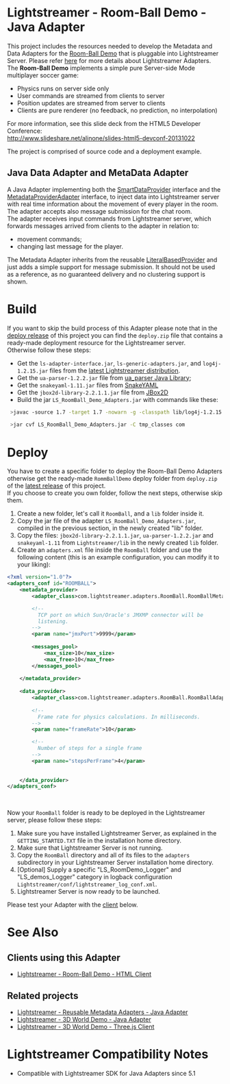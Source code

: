 # Lightstreamer - Room-Ball Demo - Java Adapter #
<!-- START DESCRIPTION Room-Ball Demo -->

This project includes the resources needed to develop the Metadata and Data Adapters for the [Room-Ball Demo](https://github.com/Weswit/Lightstreamer-example-RoomBall-client-javascript) that is pluggable into Lightstreamer Server. Please refer [here](http://www.lightstreamer.com/latest/Lightstreamer_Allegro-Presto-Vivace_5_1_Colosseo/Lightstreamer/DOCS-SDKs/General%20Concepts.pdf) for more details about Lightstreamer Adapters.<br>
The <b>Room-Ball Demo</b> implements a simple pure Server-side Mode multiplayer soccer game:
- Physics runs on server side only
- User commands are streamed from clients to server
- Position updates are streamed from server to clients
- Clients are pure renderer (no feedback, no prediction, no interpolation)
 
For more information, see this slide deck from the HTML5 Developer Conference:<br>
http://www.slideshare.net/alinone/slides-html5-devconf-20131022

The project is comprised of source code and a deployment example.

## Java Data Adapter and MetaData Adapter ##
A Java Adapter implementing both the [SmartDataProvider](http://www.lightstreamer.com/docs/adapter_java_api/com/lightstreamer/interfaces/data/SmartDataProvider.html) interface and the [MetadataProviderAdapter](http://www.lightstreamer.com/docs/adapter_java_api/com/lightstreamer/interfaces/metadata/MetadataProviderAdapter.html) interface, to inject data into Lightstreamer server with real time information about the movement of every player in the room. The adapter accepts also message submission for the chat room.<br>
The adapter receives input commands from Lightstreamer server, which forwards messages arrived from clients to the adapter in relation to:
- movement commands;
- changing last message for the player.

The Metadata Adapter inherits from the reusable [LiteralBasedProvider](https://github.com/Weswit/Lightstreamer-example-ReusableMetadata-adapter-java) and just adds a simple support for message submission. It should not be used as a reference, as no guaranteed delivery and no clustering support is shown.
<!-- END DESCRIPTION Room-Ball Demo -->

# Build #

If you want to skip the build process of this Adapter please note that in the [deploy release](https://github.com/Weswit/Lightstreamer-example-RoomBall-adapter-java/releases) of this project you can find the `deploy.zip` file that contains a ready-made deployment resource for the Lightstreamer server. <br>
Otherwise follow these steps:

* Get the `ls-adapter-interface.jar`, `ls-generic-adapters.jar`, and `log4j-1.2.15.jar` files from the [latest Lightstreamer distribution](http://www.lightstreamer.com/download).
* Get the `ua-parser-1.2.2.jar` file from [ua_parser Java Library](https://github.com/tobie/ua-parser/tree/master/java);
* Get the `snakeyaml-1.11.jar` files from [SnakeYAML](https://code.google.com/p/snakeyaml/)
* Get the `jbox2d-library-2.2.1.1.jar` file from [JBox2D](https://code.google.com/p/jbox2d/)
* Build the jar `LS_RoomBall_Demo_Adapters.jar` with commands like these:
```sh
 >javac -source 1.7 -target 1.7 -nowarn -g -classpath lib/log4j-1.2.15.jar;lib/ls-adapter-interface.jar;lib/ls-generic-adapters.jar;lib/jbox2d-library-2.2.1.1.jar;lib/ua-parser-1.2.2.jar;lib/snakeyaml-1.11.jar -sourcepath src/ -d tmp_classes src/com/lightstreamer/adapters/RoomBall/RoomBallAdapter.java
 
 >jar cvf LS_RoomBall_Demo_Adapters.jar -C tmp_classes com
```

# Deploy #

You have to create a specific folder to deploy the Room-Ball Demo Adapters otherwise get the ready-made `RommBallDemo` deploy folder from `deploy.zip` of the [latest release](https://github.com/Weswit/Lightstreamer-example-RoomBall-adapter-java/releases) of this project.<br>
If you choose to create you own folder, follow the next steps, otherwise skip them. 

1. Create a new folder, let's call it `RoomBall`, and a `lib` folder inside it.
2. Copy the jar file of the adapter `LS_RoomBall_Demo_Adapters.jar`, compiled in the previous section, in the newly created "lib" folder.
3. Copy the files: `jbox2d-library-2.2.1.1.jar`, `ua-parser-1.2.2.jar` and `snakeyaml-1.11` from `Lightstreamer/lib` in the newly created `lib` folder.
4. Create an `adapters.xml` file inside the `RoomBall` folder and use the following content (this is an example configuration, you can modify it to your liking):

```xml      
<?xml version="1.0"?>
<adapters_conf id="ROOMBALL">
    <metadata_provider>
        <adapter_class>com.lightstreamer.adapters.RoomBall.RoomBallMetaAdapter</adapter_class>

        <!--
          TCP port on which Sun/Oracle's JMXMP connector will be
          listening.
        -->
        <param name="jmxPort">9999</param>
        
        <messages_pool>
            <max_size>10</max_size>
            <max_free>10</max_free>
        </messages_pool>
        
    </metadata_provider>
    
    <data_provider>
        <adapter_class>com.lightstreamer.adapters.RoomBall.RoomBallAdapter</adapter_class>
        
        <!--
          Frame rate for physics calculations. In milliseconds.
        -->
        <param name="frameRate">10</param>

        <!--
          Number of steps for a single frame
        -->
        <param name="stepsPerFrame">4</param>
        
          
    </data_provider>
</adapters_conf>
```
<br> 

Now your `RoomBall` folder is ready to be deployed in the Lightstreamer server, please follow these steps:<br>

1. Make sure you have installed Lightstreamer Server, as explained in the `GETTING_STARTED.TXT` file in the installation home directory.
2. Make sure that Lightstreamer Server is not running.
3. Copy the `RoomBall` directory and all of its files to the `adapters` subdirectory in your Lightstreamer Server installation home directory.
4. [Optional] Supply a specific "LS_RoomDemo_Logger" and "LS_demos_Logger" category in logback configuration `Lightstreamer/conf/lightstreamer_log_conf.xml`.
5. Lightstreamer Server is now ready to be launched.

Please test your Adapter with the [client](https://github.com/Weswit/Lightstreamer-example-RoomBall-adapter-java#clients-using-this-adapter) below.

# See Also #

## Clients using this Adapter ##
<!-- START RELATED_ENTRIES -->

* [Lightstreamer - Room-Ball Demo - HTML Client](https://github.com/Weswit/Lightstreamer-example-RoomBall-client-javascript)

## Related projects ##

* [Lightstreamer - Reusable Metadata Adapters - Java Adapter](https://github.com/Weswit/Lightstreamer-example-ReusableMetadata-adapter-java)
* [Lightstreamer - 3D World Demo - Java Adapter](https://github.com/Weswit/Lightstreamer-example-3DWorld-adapter-java)
* [Lightstreamer - 3D World Demo - Three.js Client](https://github.com/Weswit/Lightstreamer-example-3DWorld-client-javascript)

<!-- END RELATED_ENTRIES -->
# Lightstreamer Compatibility Notes #

- Compatible with Lightstreamer SDK for Java Adapters since 5.1

